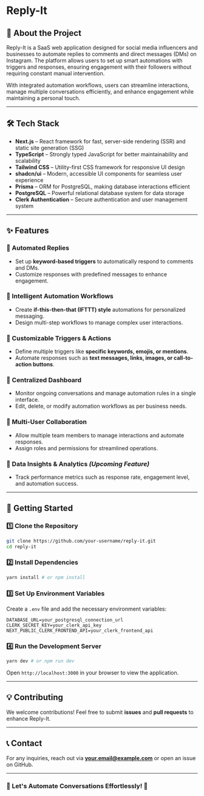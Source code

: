 # Reply-It

## 🚀 About the Project
Reply-It is a SaaS web application designed for social media influencers and businesses to automate replies to comments and direct messages (DMs) on Instagram. The platform allows users to set up smart automations with triggers and responses, ensuring engagement with their followers without requiring constant manual intervention.

With integrated automation workflows, users can streamline interactions, manage multiple conversations efficiently, and enhance engagement while maintaining a personal touch.

---

## 🛠 Tech Stack

- **Next.js** – React framework for fast, server-side rendering (SSR) and static site generation (SSG)
- **TypeScript** – Strongly typed JavaScript for better maintainability and scalability
- **Tailwind CSS** – Utility-first CSS framework for responsive UI design
- **shadcn/ui** – Modern, accessible UI components for seamless user experience
- **Prisma** – ORM for PostgreSQL, making database interactions efficient
- **PostgreSQL** – Powerful relational database system for data storage
- **Clerk Authentication** – Secure authentication and user management system

---

## ✨ Features

### 🔹 Automated Replies
- Set up **keyword-based triggers** to automatically respond to comments and DMs.
- Customize responses with predefined messages to enhance engagement.

### 🔹 Intelligent Automation Workflows
- Create **if-this-then-that (IFTTT) style** automations for personalized messaging.
- Design multi-step workflows to manage complex user interactions.

### 🔹 Customizable Triggers & Actions
- Define multiple triggers like **specific keywords, emojis, or mentions**.
- Automate responses such as **text messages, links, images, or call-to-action buttons**.

### 🔹 Centralized Dashboard
- Monitor ongoing conversations and manage automation rules in a single interface.
- Edit, delete, or modify automation workflows as per business needs.

### 🔹 Multi-User Collaboration
- Allow multiple team members to manage interactions and automate responses.
- Assign roles and permissions for streamlined operations.

### 🔹 Data Insights & Analytics *(Upcoming Feature)*
- Track performance metrics such as response rate, engagement level, and automation success.

---

## 📌 Getting Started

### 1️⃣ Clone the Repository
```bash
git clone https://github.com/your-username/reply-it.git
cd reply-it
```

### 2️⃣ Install Dependencies
```bash
yarn install # or npm install
```

### 3️⃣ Set Up Environment Variables
Create a `.env` file and add the necessary environment variables:
```env
DATABASE_URL=your_postgresql_connection_url
CLERK_SECRET_KEY=your_clerk_api_key
NEXT_PUBLIC_CLERK_FRONTEND_API=your_clerk_frontend_api
```

### 4️⃣ Run the Development Server
```bash
yarn dev # or npm run dev
```

Open `http://localhost:3000` in your browser to view the application.

---

## 💡 Contributing
We welcome contributions! Feel free to submit **issues** and **pull requests** to enhance Reply-It.

---

## 📞 Contact
For any inquiries, reach out via **[your.email@example.com](mailto:subhamkumar9650@gmail.com)** or open an issue on GitHub.

---

### 🚀 Let's Automate Conversations Effortlessly! 🚀
